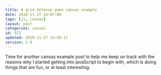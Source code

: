 ```yaml
---
title: A grid defense game canvas example
date: 2019-11-27 14:07:00
tags: [js, canvas]
layout: post
categories: canvas
id: 572
updated: 2019-11-27 14:09:17
version: 1.0
---
```


Time for another canvas example post to help me keep on track with the reasons why I started getting into javaScript to begin with, which is doing things that are fun, or at least interesting.

<!-- more -->
